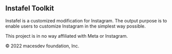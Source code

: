 ## Instafel Toolkit

Instafel is a customized modification for Instagram. The output purpose is to enable users to customize Instagram in the simplest way possible.

This project is in no way affiliated with Meta or Instagram.

© 2022 macesdev foundation, Inc.
